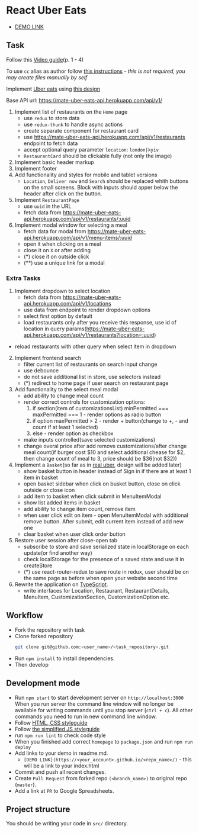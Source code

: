 # React Uber Eats

- [DEMO LINK](https://veronika-donets.github.io/react_uber-eats/index.html)

## Task
Follow this [Video guide](https://www.youtube.com/playlist?list=PL7FuXFaDeEX0MZnk9tC1tNfjoN4hnc6tl)(p. 1 - 4)

To use `cc` alias as author follow [this instructions](./alias-README.md) - *this is not required, you may create files manually by self*

Implement [Uber eats](https://www.ubereats.com/en-UA/feed/?pl=JTdCJTIyYWRkcmVzcyUyMiUzQSUyMkt5aXYlMjIlMkMlMjJyZWZlcmVuY2UlMjIlM0ElMjJDaElKQlVWYTRVN1AxRUFSX2tZQkY5SXhTWFklMjIlMkMlMjJyZWZlcmVuY2VUeXBlJTIyJTNBJTIyZ29vZ2xlX3BsYWNlcyUyMiUyQyUyMmxhdGl0dWRlJTIyJTNBNTAuNDQ5ODU4NyUyQyUyMmxvbmdpdHVkZSUyMiUzQTMwLjUyMzY0OTYlN0Q%3D)
using [this design](https://www.figma.com/file/cABVXdvRdGiXYzffeOE4gG/Uber-Eats-Adaptive-Dev-Copy?node-id=0%3A1)

Base API url: https://mate-uber-eats-api.herokuapp.com/api/v1/

1. Implement list of restaurants on the `Home` page
    - use `redux` to store data
    - use `redux-thunk` to handle async actions
    - create separate component for restaurant card
    - use https://mate-uber-eats-api.herokuapp.com/api/v1/restaurants endpoint to fetch data
    - accept optional query parameter `location`: `london|kyiv` 
    - `RestaurantCard` should be clickable fully (not only the image) 
2. Implement basic header markup
3. Implement footer
4. Add functionality and styles for mobile and tablet versions
    - `Location`, `Deliver now` and `Search` should be replaced whith buttons on the small screens.
    Block with inputs should apper below the header after click on the button. 
5. Implement `RestaurantPage`
    - use `uuid` in the URL
    - fetch data from https://mate-uber-eats-api.herokuapp.com/api/v1/restaurants/:uuid
6. Implement modal window for selecting a meal
    - fetch data for modal from https://mate-uber-eats-api.herokuapp.com/api/v1/menu-items/:uuid
    - open it when clicking on a meal
    - close it on `X` or after adding
    - (\*) close it on outside click
    - (\*\*) use a unique link for a modal

### Extra Tasks
1. Implement dropdown to select location
    - fetch data from https://mate-uber-eats-api.herokuapp.com/api/v1/locations
    - use data from endpoint to render dropdown options
    - select first option by default
    - load restaurants only after you receive this response, use id of location in query params(https://mate-uber-eats-api.herokuapp.com/api/v1/restaurants?location=:uuid)
  - reload restaurants with other query when select item in dropdown
2. Implement frontend search
    - filter current list of restaurants on search input change
    - use debounce
    - do not save additional list in store, use selectors instead
    - (\*) redirect to home page if user search on restaurant page
3. Add functionality to the select meal modal
    - add ability to change meal count
    - render correct controls for customization options:
        1. if section(item of customizationsList) minPermitted === maxPermitted === 1 - render options as radio button
        2. if option maxPermitted > 2 - render + button(change to +, - and count if at least 1 selected)
        3. else - render option as checkbox
    - make inputs controlled(save selected customizations)
    - change overal price after add remove customizations/after change meal count(if burger cost $10 and select additional chease for $2, then change count of meal to 3, price should be $36(not $32))
4. Implement a `Basket`(so far as in [real uber](https://www.ubereats.com), design will be added later)
    - show basket button in header instead of Sign in if there are at least 1 item in basket
    - open basket sidebar when click on busket button, close on click outside or close icon
    - add item to basket when click submit in MenuItemModal
    - show list added items in basket
    - add ability to change item count, remove item 
    - when user click edit on item - open MenuItemModal with additional remove button. After submit, edit current item instead of add new one
    - clear basket when user click order button
5. Restore user session after close-open tab
    - subscribe to store and save serialized state in localStorage on each update(or find another way)
    - check localStorage for the presence of a saved state and use it in createStore
    - (\*) use react-router-redux to save route in redux, user should be on the same page as before when open your website second time
6. Rewrite the application on [TypeScript](https://www.typescriptlang.org/).
    - write interfaces for Location, Restaurant, RestaurantDetails, MenuItem, CustomizationSection, CustomizationOption etc.

## Workflow
- Fork the repository with task
- Clone forked repository 
    ```bash
    git clone git@github.com:<user_name>/<task_repository>.git
    ```
- Run `npm install` to install dependencies.
- Then develop

## Development mode 
- Run `npm start` to start development server on `http://localhost:3000`
    When you run server the command line window will no longer be available for 
    writing commands until you stop server (`ctrl + c`). All other commands you 
    need to run in new command line window.
- Follow [HTML, CSS styleguide](https://mate-academy.github.io/style-guides/htmlcss.html)
- Follow [the simplified JS styleguide](https://mate-academy.github.io/style-guides/javascript-standard-modified)
- run `npm run lint` to check code style
- When you finished add correct `homepage` to `package.json` and run `npm run deploy` 
- Add links to your demo in readme.md.
  - `[DEMO LINK](https://<your_account>.github.io/<repo_name>/)` - this will be a 
  link to your index.html
- Commit and push all recent changes.
- Create `Pull Request` from forked repo `(<branch_name>)` to original repo 
(`master`).
- Add a link at `PR` to Google Spreadsheets.

## Project structure
You should be writing your code in `src/` directory.
